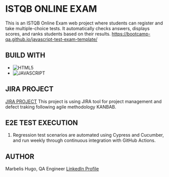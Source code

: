 # ISTQB ONLINE EXAM
This is an ISTQB Online Exam web project where students can register and take multiple-choice tests. It automatically checks answers, displays scores, and ranks students based on their results.
https://bootcamp-qa.github.io/javascript-test-exam-template/

## BUILD WITH
* ![HTML5](https://img.shields.io/badge/html5-%23E34F26.svg?style=for-the-badge&logo=html5&logoColor=white)
* ![JAVASCRIPT](https://img.shields.io/badge/JavaScript-323330?style=for-the-badge&logo=javascript&logoColor=F7DF1E)


## JIRA PROJECT
[JIRA PROJECT](https://marrqabootcamp.atlassian.net/jira/software/projects/ITE/boards/6)
This project is using JIRA tool for project management and defect traking following agile methodology KANBAB.


## E2E TEST EXECUTION

1. Regression test scenarios are automated using Cypress and Cucumber, and run weekly through continuous integration with GitHub Actions.


## AUTHOR
Marbelis Hugo, QA Engineer
[LinkedIn Profile](www.linkedin.com/in/marbelis-h-)
